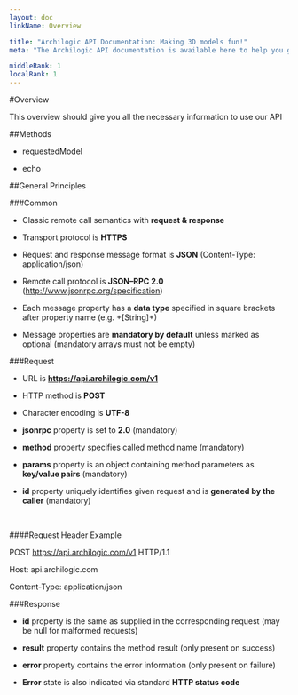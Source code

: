 ```yaml
---
layout: doc
linkName: Overview

title: "Archilogic API Documentation: Making 3D models fun!"
meta: "The Archilogic API documentation is available here to help you get the most out of your Archilogic subscription."

middleRank: 1
localRank: 1
---
```


#Overview

This overview should give you all the necessary information to use our API

##Methods

* requestedModel

* echo

##General Principles

###Common

* Classic remote call semantics with **request & response**

* Transport protocol is **HTTPS**

* Request and response message format is **JSON** (Content-Type: application/json)

* Remote call protocol is **JSON–RPC 2.0** (http://www.jsonrpc.org/specification)

* Each message property has a **data type** specified in square brackets after property name (e.g. +[String]+)

* Message properties are **mandatory by default** unless marked as optional (mandatory arrays must not be empty)

###Request

* URL is **https://api.archilogic.com/v1**

* HTTP method is **POST**

* Character encoding is **UTF-8**

* **jsonrpc** property is set to **2.0** (mandatory)

* **method** property specifies called method name (mandatory)

* **params** property is an object containing method parameters as **key/value pairs** (mandatory)

* **id** property uniquely identifies given request and is **generated by the caller** (mandatory)

<br>

####Request Header Example

POST https://api.archilogic.com/v1 HTTP/1.1

Host: api.archilogic.com

Content-Type: application/json

###Response

* **id** property is the same as supplied in the corresponding request (may be null for malformed requests)

* **result** property contains the method result (only present on success)

* **error** property contains the error information (only present on failure)

* **Error** state is also indicated via standard **HTTP status code**
